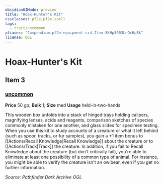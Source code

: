 ```yaml
---
obsidianUIMode: preview
title: "Hoax-Hunter's Kit"
cssclasses: pf2e,pf2e-spell
tags:
  - trait/uncommon
aliases: "Compendium.pf2e.equipment-srd.Item.5KHp3903LnOcHp8k"
license: OGL
---
```

# Hoax-Hunter's Kit
## Item 3
### [uncommon](uncommon "Uncommon Rarity Trait")


**Price** 50 gp; 
**Bulk** 1; **Size** med
**Usage** held-in-two-hands

This wooden box unfolds into a stack of hinged trays holding calipers, magnifying lenses, acids and reagents, comparison sketches of species commonly mistaken for one another, and glass slides for specimen testing. When you use this kit to study accounts of a creature or what it left behind (such as spoor, tracks, or fur samples), you gain a +1 item bonus to [[Actions/Recall Knowledge|Recall Knowledge]] about the creature or to [[Actions/Track|Track]] the creature. In addition, if you fail to Recall Knowledge about the creature (but don't critically fail), you're able to eliminate at least one possibility of a common type of animal. For instance, you might be able to verify the creature isn't an owlbear, even if you get no further information.

*Source: Pathfinder Dark Archive*
*OGL*